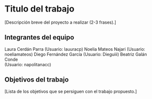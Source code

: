 # Titulo del trabajo

[Descripción breve del proyecto a realizar (2-3 frases).]

## Integrantes del equipo
Laura Cerdán Parra
  (Usuario: lauuracp)
Noelia Mateos Najari
  (Usuario: noeliamateos)
Diego Fernández García 
  (Usuario: Dieguiii)
Beatriz Galán Conde  
  (Usuario: napolitanacc) 


## Objetivos del trabajo

[Lista de los objetivos que se persiguen con el trabajo propuesto.]

